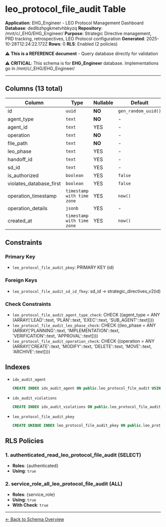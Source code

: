 # leo_protocol_file_audit Table

**Application**: EHG_Engineer - LEO Protocol Management Dashboard
**Database**: dedlbzhpgkmetvhbkyzq
**Repository**: /mnt/c/_EHG/EHG_Engineer/
**Purpose**: Strategic Directive management, PRD tracking, retrospectives, LEO Protocol configuration
**Generated**: 2025-10-28T12:24:22.172Z
**Rows**: 0
**RLS**: Enabled (2 policies)

⚠️ **This is a REFERENCE document** - Query database directly for validation

⚠️ **CRITICAL**: This schema is for **EHG_Engineer** database. Implementations go in /mnt/c/_EHG/EHG_Engineer/

---

## Columns (13 total)

| Column | Type | Nullable | Default | Description |
|--------|------|----------|---------|-------------|
| id | `uuid` | **NO** | `gen_random_uuid()` | - |
| agent_type | `text` | **NO** | - | - |
| agent_id | `text` | YES | - | - |
| operation | `text` | **NO** | - | - |
| file_path | `text` | **NO** | - | - |
| leo_phase | `text` | YES | - | - |
| handoff_id | `text` | YES | - | - |
| sd_id | `text` | YES | - | - |
| is_authorized | `boolean` | YES | `false` | - |
| violates_database_first | `boolean` | YES | `false` | - |
| operation_timestamp | `timestamp with time zone` | YES | `now()` | - |
| operation_details | `jsonb` | YES | - | - |
| created_at | `timestamp with time zone` | YES | `now()` | - |

## Constraints

### Primary Key
- `leo_protocol_file_audit_pkey`: PRIMARY KEY (id)

### Foreign Keys
- `leo_protocol_file_audit_sd_id_fkey`: sd_id → strategic_directives_v2(id)

### Check Constraints
- `leo_protocol_file_audit_agent_type_check`: CHECK ((agent_type = ANY (ARRAY['LEAD'::text, 'PLAN'::text, 'EXEC'::text, 'SUB_AGENT'::text])))
- `leo_protocol_file_audit_leo_phase_check`: CHECK ((leo_phase = ANY (ARRAY['PLANNING'::text, 'IMPLEMENTATION'::text, 'VERIFICATION'::text, 'APPROVAL'::text])))
- `leo_protocol_file_audit_operation_check`: CHECK ((operation = ANY (ARRAY['CREATE'::text, 'MODIFY'::text, 'DELETE'::text, 'MOVE'::text, 'ARCHIVE'::text])))

## Indexes

- `idx_audit_agent`
  ```sql
  CREATE INDEX idx_audit_agent ON public.leo_protocol_file_audit USING btree (agent_type)
  ```
- `idx_audit_violations`
  ```sql
  CREATE INDEX idx_audit_violations ON public.leo_protocol_file_audit USING btree (violates_database_first)
  ```
- `leo_protocol_file_audit_pkey`
  ```sql
  CREATE UNIQUE INDEX leo_protocol_file_audit_pkey ON public.leo_protocol_file_audit USING btree (id)
  ```

## RLS Policies

### 1. authenticated_read_leo_protocol_file_audit (SELECT)

- **Roles**: {authenticated}
- **Using**: `true`

### 2. service_role_all_leo_protocol_file_audit (ALL)

- **Roles**: {service_role}
- **Using**: `true`
- **With Check**: `true`

---

[← Back to Schema Overview](../database-schema-overview.md)
